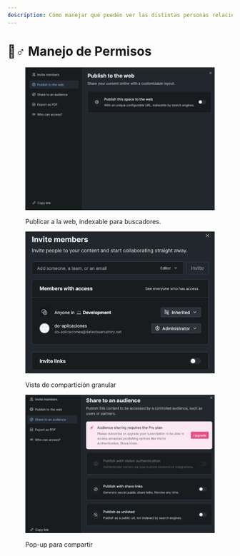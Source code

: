 ```yaml
---
description: Cómo manejar qué pueden ver las distintas personas relacionadas con el DO
---
```


# 🙆♂ Manejo de Permisos

<figure><img src=".gitbook/assets/imagen.png" alt=""><figcaption><p>Publicar a la web, indexable para buscadores.</p></figcaption></figure>

<figure><img src=".gitbook/assets/imagen (1).png" alt=""><figcaption><p>Vista de compartición granular</p></figcaption></figure>

<figure><img src=".gitbook/assets/imagen (3).png" alt=""><figcaption><p>Pop-up para compartir</p></figcaption></figure>
